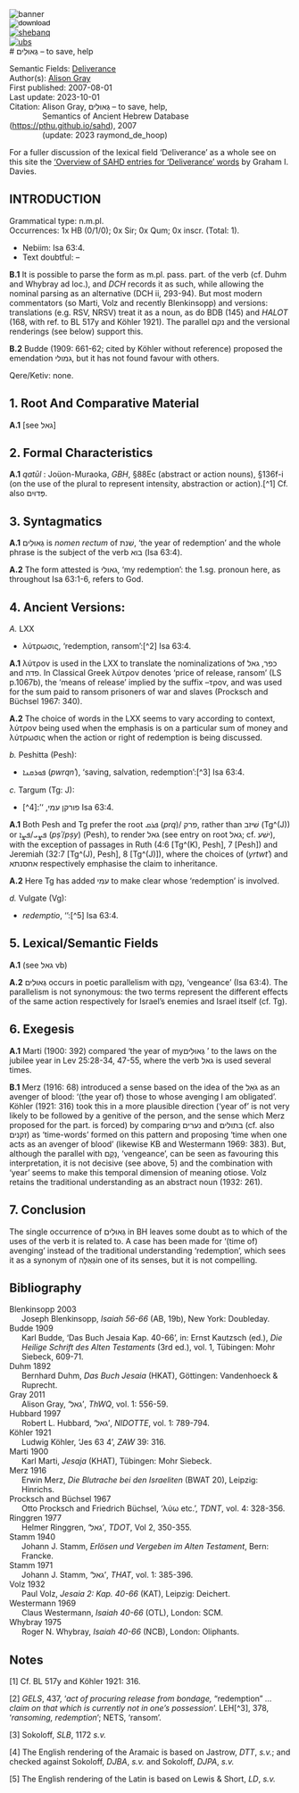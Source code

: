 <html><body><img id="banner" src="/sahd/images/banners/banner.png" alt="banner" /></body></html>

<div><input id="download" title="Download/print the document" type="image" onclick="print_document()" src="/sahd/images/icons/download3.png" alt="download" /></div><div><a id="shebanq" title="Word in SHEBANQ" href="https://shebanq.ancient-data.org/hebrew/word?id=1GAWLJMn" target="_blank"><img src="/sahd/images/icons/shebanq.png" alt="shebanq"></a></div><div><a id="ubs" title="Word in Semantic Dictionary of Biblical Hebrew" href="https://semanticdictionary.org/semdic.php?databaseType=SDBH&language=en&lemma=גְּאוּלִים&startPage=1" target="_blank"><img src="/sahd/images/icons/ubs.png" alt="ubs"></a></div># גְּאוּלִים – to save, help

Semantic Fields:
[Deliverance](../semantic_fields/deliverance.md)&nbsp;&nbsp;&nbsp;<br>Author(s):
[Alison Gray](../contributors/alison_gray.md)<br>
First published: 2007-08-01<br>Last update: 2023-10-01 <br>Citation: Alison Gray, גְּאוּלִים – to save, help, <br>                    &nbsp;&nbsp;&nbsp;&nbsp;&nbsp;&nbsp;&nbsp;&nbsp;&nbsp;&nbsp;&nbsp;&nbsp;&nbsp;&nbsp;                    Semantics of Ancient Hebrew Database (https://pthu.github.io/sahd), 2007<br>                            &nbsp;&nbsp;&nbsp;&nbsp;&nbsp;&nbsp;&nbsp;&nbsp;&nbsp;&nbsp;&nbsp;&nbsp;&nbsp;&nbsp;                            (update: 2023 raymond_de_hoop)


For a fuller discussion of the lexical field ‘Deliverance’ as a whole see on this site the 
<a href="/sahd/miscellaneous/overview_deliverance/">‘Overview
of SAHD entries for ‘Deliverance’ words</a> by Graham I. Davies.

## INTRODUCTION

Grammatical type: n.m.pl.  
Occurrences: 1x HB (0/1/0); 0x Sir; 0x Qum; 0x inscr. (Total: 1).

* Nebiim: Isa 63:4.
* Text doubtful: –


<b>B.1</b>  It is possible to parse the form as m.pl. pass. part. of the verb
(cf. Duhm and Whybray ad loc.), and <i>DCH</i> records it as such, while
allowing the nominal parsing as an alternative (DCH ii, 293-94). But
most modern commentators (so Marti, Volz and recently Blenkinsopp) and
versions: translations (e.g. RSV, NRSV) treat it as a noun, as do BDB
(145) and <i>HALOT</i> (168, with ref. to BL 517y and Köhler 1921). The
parallel נקם and the versional renderings (see below) support this.

<b>B.2</b>  Budde (1909: 661-62; cited by Köhler without reference) proposed the
emendation גמולי, but it has not found favour with others.

Qere/Ketiv: none.

## 1. Root And Comparative Material


<b>A.1</b>  [see גאל]

## 2. Formal Characteristics


<b>A.1</b>  <i>qatūl</i> : Joüon-Muraoka, <i>GBH</i>, §88Ec (abstract or action nouns),
§136f-i (on the use of the plural to represent intensity, abstraction or
action).[^1] Cf. also פְּדוּיִם.

## 3. Syntagmatics


<b>A.1</b>  גְּאוּלִים is <i>nomen rectum</i> of שׁנת, ‘the year of redemption’ and
the whole phrase is the subject of the verb בוא (Isa 63:4).


<b>A.2</b>  The form attested is גאולי, ‘my redemption’: the 1.sg. pronoun here,
as throughout Isa 63:1-6, refers to God.

## 4. Ancient Versions:

<i> A.</i> LXX

* λύτρωσις, ‘redemption, ransom’:[^2] Isa 63:4.


<b>A.1</b>  λύτρον is used in the LXX to translate the nominalizations of כפר,
גאל and פדה. In Classical Greek λύτρον denotes ‘price of release,
ransom’ (LS p.1067b), the ‘means of release’ implied by the suffix
–τρον, and was used for the sum paid to ransom prisoners of war and
slaves (Procksch and Büchsel 1967: 340).


<b>A.2</b>  The choice of words in the LXX seems to vary according to context,
λύτρον being used when the emphasis is on a particular sum of money and
λύτρωσις when the action or right of redemption is being discussed.

<i>b.</i> Peshitta (Pesh):

* ܦܘܪܩܢܐ
(<i>pwrqnʾ</i>), ‘saving, salvation, redemption’:[^3] Isa 63:4.

<i>c.</i> Targum (Tg: J):

* פורקן עמי,
‘’:[4^] Isa 63:4.


<b>A.1</b>  Both Pesh and Tg prefer the root ܦܪܩ (<i>prq</i>)/ פרק, rather than
    שׁיזב (Tg^(J)) or ܦܨܝ/ܦܨܐ (<i>pṣʾ</i>/<i>pṣy</i>) (Pesh), to render גאל (see
    entry on root גאל; cf. ישׁע), with the exception of passages in Ruth
    (4:6 [Tg^(K), Pesh], 7 [Pesh]) and Jeremiah (32:7 [Tg^(J), Pesh], 8
    [Tg^(J)]), where the choices of (<i>yrtwtʾ</i>) and אחסנתא respectively
    emphasise the claim to inheritance.


<b>A.2</b>  Here Tg has added עמי to make clear whose ‘redemption’ is
    involved.


<i>d.</i>  Vulgate (Vg):

* <i>redemptio</i>, ‘’:[^5] Isa 63:4.

## 5. Lexical/Semantic Fields


<b>A.1</b>  (see גאל vb)


<b>A.2</b>  גְּאוּלִים occurs in poetic parallelism with נָקָם, ‘vengeance’ (Isa
63:4). The parallelism is not synonymous: the two terms represent the
different effects of the same action respectively for Israel’s enemies
and Israel itself (cf. Tg).

## 6. Exegesis


<b>A.1</b>  Marti (1900: 392) compared ‘the year of myגְּאוּלִים ’ to the laws
on the jubilee year in Lev 25:28-34, 47-55, where the verb גאל is used
several times.


<b>B.1</b>  Merz (1916: 68) introduced a sense based on the idea of the גֹּאֵל
as an avenger of blood: ‘(the year of) those to whose avenging I am
obligated’. Köhler (1921: 316) took this in a more plausible direction
(‘year of’ is not very likely to be followed by a genitive of the
person, and the sense which Merz proposed for the part. is forced) by
comparing נערים and בתולים (cf. also זקנים) as ‘time-words’ formed on
this pattern and proposing ‘time when one acts as an avenger of blood’
(likewise KB and Westermann 1969: 383). But, although the parallel with
נָקָם, ‘vengeance’, can be seen as favouring this interpretation, it is
not decisive (see above, 5) and the combination with ‘year’ seems to
make this temporal dimension of meaning otiose. Volz retains the
traditional understanding as an abstract noun (1932: 261).

## 7. Conclusion

The single occurrence of גְּאוּלִים in BH leaves some doubt as to which
of the uses of the verb it is related to. A case has been made for
‘(time of) avenging’ instead of the traditional understanding
‘redemption’, which sees it as a synonym of גְּאֻלָּהin one of its
senses, but it is not compelling.

## Bibliography

<div style="padding-left: 22px; text-indent: -22px;">
Blenkinsopp 2003
<br>
Joseph Blenkinsopp, <i>Isaiah 56-66</i> (AB, 19b), New York: Doubleday.
</div>

<div style="padding-left: 22px; text-indent: -22px;">
Budde 1909
<br>
Karl Budde, ‘Das Buch Jesaia Kap. 40-66’, in: Ernst Kautzsch (ed.), <i>Die
Heilige Schrift des Alten Testaments</i> (3rd ed.), vol. 1, Tübingen: Mohr
Siebeck, 609-71.
</div>

<div style="padding-left: 22px; text-indent: -22px;">
Duhm 1892
<br>
Bernhard Duhm, <i>Das Buch Jesaia</i> (HKAT), Göttingen: Vandenhoeck &
Ruprecht.
</div>

<div style="padding-left: 22px; text-indent: -22px;">
Gray 2011
<br>
Alison Gray, ‘גאל’, <i>ThWQ</i>, vol. 1: 556-59.
</div>

<div style="padding-left: 22px; text-indent: -22px;">
Hubbard 1997
<br>
Robert L. Hubbard, ‘גאל’, <i>NIDOTTE</i>, vol. 1: 789-794.
</div>

<div style="padding-left: 22px; text-indent: -22px;">
Köhler 1921
<br>
Ludwig Köhler, ‘Jes 63 4’, <i>ZAW</i> 39: 316.
</div>

<div style="padding-left: 22px; text-indent: -22px;">
Marti 1900
<br>
Karl Marti, <i>Jesaja</i> (KHAT), Tübingen: Mohr Siebeck.
</div>

<div style="padding-left: 22px; text-indent: -22px;">
Merz 1916
<br>
Erwin Merz, <i>Die Blutrache bei den Israeliten</i> (BWAT 20), Leipzig:
Hinrichs.
</div>

<div style="padding-left: 22px; text-indent: -22px;">
Procksch and Büchsel 1967
<br>
Otto Procksch and Friedrich Büchsel, ‘λύω etc.’, <i>TDNT</i>, vol. 4: 328-356.
</div>

<div style="padding-left: 22px; text-indent: -22px;">
Ringgren 1977
<br>
Helmer Ringgren, ‘גאל’, <i>TDOT</i>, Vol 2, 350-355.
</div>

<div style="padding-left: 22px; text-indent: -22px;">
Stamm 1940
<br>
Johann J. Stamm, <i>Erlösen und Vergeben im Alten Testament</i>, Bern:
Francke.
</div>

<div style="padding-left: 22px; text-indent: -22px;">
Stamm 1971
<br>
Johann J. Stamm, ‘גאל’, <i>THAT</i>, vol. 1: 385-396.
</div>

<div style="padding-left: 22px; text-indent: -22px;">
Volz 1932
<br>
Paul Volz, <i>Jesaia 2: Kap. 40-66</i> (KAT), Leipzig: Deichert.
</div>

<div style="padding-left: 22px; text-indent: -22px;">
Westermann 1969
<br>
Claus Westermann, <i>Isaiah 40-66</i> (OTL), London: SCM.
</div>

<div style="padding-left: 22px; text-indent: -22px;">
Whybray 1975
<br>
Roger N. Whybray, <i>Isaiah 40-66</i> (NCB), London: Oliphants.
</div>

## Notes

[1] Cf. BL 517y and Köhler 1921: 316.

[2] <i>GELS</i>, 437, ‘<i>act of procuring release from bondage,</i> “redemption”
<i> … claim on that which is currently not in one’s possession</i>’. LEH[^3],
378, ‘<i>ransoming, redemption</i>’; NETS, ‘ransom’.

[3] Sokoloff, <i>SLB</i>, 1172 <i>s.v.</i>

[4] The English rendering of the Aramaic is based on Jastrow, <i>DTT</i>,
<i>s.v.</i>; and checked against Sokoloff, <i>DJBA</i>, <i>s.v.</i> and Sokoloff,
<i> DJPA</i>, <i>s.v.</i>

[5] The English rendering of the Latin is based on Lewis & Short, <i>LD</i>,
<i>s.v.</i>
